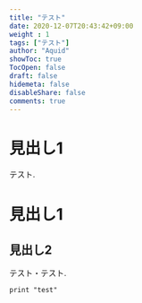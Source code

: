 ```yaml
---
title: "テスト"
date: 2020-12-07T20:43:42+09:00
weight : 1
tags: ["テスト"]
author: "Aquid"
showToc: true
TocOpen: false
draft: false
hidemeta: false
disableShare: false
comments: true
---
```


# 見出し1

テスト.

# 見出し1

## 見出し2

テスト・テスト.

``` print "test" ```
